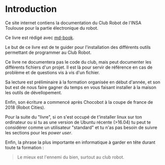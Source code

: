 # Introduction

Ce site internet contiens la documentation du Club Robot de l'INSA Toulouse pour la partie électronique du robot.

Ce livre est rédigé avec [md-book](https://github.com/rust-lang-nursery/mdBook).

Le but de ce livre est de te guider pour l'installation des différents outils permettant de programmer au Club Robot.

Ce livre ne documentera pas le code du club, mais peut documenter les différents fichiers d'un projet. Il est là pour servir de référence en cas de problème et de questions vis à vis d'un fichier. 

Sa lecture est préliminaire à la formation organisée en début d'année, et son but est de nous faire gagner du temps en vous faisant installer à la maison les outils de dévellopement.

Enfin, son écriture a commencé après Chocobot à la coupe de france de 2018 (Robot Cities).

Pour la suite du "livre", si on s'est occupé de t'installer linux sur ton ordinateur ou si tu as une version de Ubuntu récente (>16.04) tu peut te considérer comme un utilisateur "standard" et tu n'as pas besoin de suivre les sections pour les *power user*.

Enfin, la phrase la plus importante en informatique à garder en tête durant toute ta formation :

> Le mieux est l'ennemi du bien, surtout au club robot.
